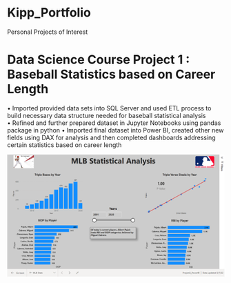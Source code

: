 # Kipp_Portfolio
Personal Projects of Interest 

# Data Science Course Project 1 : Baseball Statistics based on Career Length
•	Imported provided data sets into SQL Server and used ETL process to build necessary data structure needed for baseball statistical analysis  
•	Refined and further prepared dataset in Jupyter Notebooks using pandas package in python 
•	Imported final dataset into Power BI, created other new fields using DAX for analysis and then completed dashboards addressing certain statistics based on career length 
   
![](https://github.com/kjones14127/Kipp_Portfolio/blob/main/Images/Screenshot%20(7).png)

 

